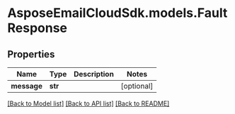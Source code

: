 # AsposeEmailCloudSdk.models.FaultResponse

## Properties
Name | Type | Description | Notes
------------ | ------------- | ------------- | -------------
**message** | **str** |  | [optional] 

[[Back to Model list]](README.md#documentation-for-models) [[Back to API list]](README.md#documentation-for-api-endpoints) [[Back to README]](README.md)


